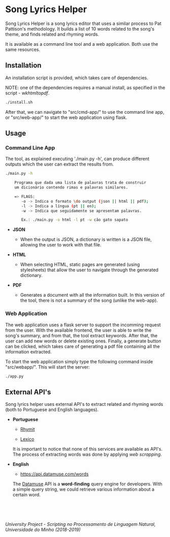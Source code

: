 # Song Lyrics Helper

Song Lyrics Helper is a song lyrics editor that uses a similar process to Pat Pattison's methodology. It builds a list of 10 words related to the song's theme, and finds related and rhyming words.

It is available as a command line tool and a web application. Both use the same resources.

## Installation

An installation script is provided, which takes care of dependencies.

NOTE: one of the dependencies requires a manual install, as specified in the script - *wkhtmltopdf*.

```bash
./install.sh
```

After that, we can navigate to "src/cmd-app/" to use the command line app, or "src/web-app/" to start the web application using flask.

## Usage

### Command Line App

The tool, as explained executing './main.py -h', can produce different outputs which the user can extract the results from.

```bash
./main.py -h

    Programa que dada uma lista de palavras trata de construir
    um dicionário contendo rimas e palavras similares.

    => FLAGS:
       -o -> Indica o formato \do output (json || html || pdf);
       -l -> Indica a língua (pt || en);
       -w -> Indica que seguidamente se apresentam palavras.

       Ex.: ./main.py -o html -l pt -w cão gato sapato
```

- **JSON**
  
  - When the output is JSON, a dictionary is written is a JSON file, allowing the user to work with that file.

- **HTML**
  
  - When selecting HTML, static pages are generated (using stylesheets) that allow the user to navigate through the generated dictionary.

- **PDF**
  
  - Generates a document with all the information built. In this version of the tool, there is not a summary of the song (unlike the web-app).

### Web Application

The web application uses a flask server to support the incomming request from the user. With the available frontend, the user is able to write the song's summary, and from that, the tool extract keywords. After that, the user can add new words or delete existing ones. Finally, a generate button can be clicked, which takes care of generating a pdf file containing all the information extracted.

To start the web application simply type the following command inside "src/webapp/". This will start the server:

```bash
./app.py
```

## External API's

Song lyrics helper uses external API's to extract related and rhyming words (both to Portuguese and English languages).

- **Portuguese**
  
  - [Rhymit](https://www.rhymit.com)
  
  - [Lexico](https://www.lexico.pt)
  
  It is important to notice that none of this services are available as API's. The process of extracting words was done by applying *web scrapping*.

- **English**
  
  - https://api.datamuse.com/words
  
  The [Datamuse](https://www.datamuse.com/) API is a **word-finding** query engine for developers. With a simple query string, we could retrieve various information about a certain word.

&nbsp;

&nbsp;

*University Project - Scripting no Processamento de Linguagem Natural, Universidade do Minho (2018-2019)*
